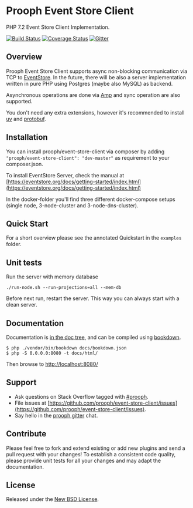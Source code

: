 # Prooph Event Store Client

PHP 7.2 Event Store Client Implementation.

[![Build Status](https://travis-ci.org/prooph/event-store-client.svg?branch=master)](https://travis-ci.org/prooph/event-store-client)
[![Coverage Status](https://coveralls.io/repos/github/prooph/event-store-client/badge.svg?branch=master)](https://coveralls.io/github/prooph/event-store-client?branch=master)
[![Gitter](https://badges.gitter.im/Join%20Chat.svg)](https://gitter.im/prooph/improoph)

## Overview

Prooph Event Store Client supports async non-blocking communication via TCP to [EventStore](https://eventstore.org/).
In the future, there will be also a server implementation written in pure PHP using Postgres (maybe also MySQL) as backend.

Asynchronous operations are done via [Amp](https://amphp.org/) and sync operation are also supported.

You don't need any extra extensions, however it's recommended to install [uv](https://pecl.php.net/package/uv) and [protobuf](https://pecl.php.net/package/protobuf). 

## Installation

You can install prooph/event-store-client via composer by adding `"prooph/event-store-client": "dev-master"` as requirement to your composer.json.

To install EventStore Server, check the manual at [https://eventstore.org/docs/getting-started/index.html](https://eventstore.org/docs/getting-started/index.html)

In the docker-folder you'll find three different docker-compose setups (single node, 3-node-cluster and 3-node-dns-cluster).

## Quick Start

For a short overview please see the annotated Quickstart in the `examples` folder.

## Unit tests

Run the server with memory database

```console
./run-node.sh --run-projections=all --mem-db
```

Before next run, restart the server. This way you can always start with a clean server.

## Documentation

Documentation is [in the doc tree](docs/), and can be compiled using [bookdown](http://bookdown.io).

```console
$ php ./vendor/bin/bookdown docs/bookdown.json
$ php -S 0.0.0.0:8080 -t docs/html/
```

Then browse to [http://localhost:8080/](http://localhost:8080/)

## Support

- Ask questions on Stack Overflow tagged with [#prooph](https://stackoverflow.com/questions/tagged/prooph).
- File issues at [https://github.com/prooph/event-store-client/issues](https://github.com/prooph/event-store-client/issues).
- Say hello in the [prooph gitter](https://gitter.im/prooph/improoph) chat.

## Contribute

Please feel free to fork and extend existing or add new plugins and send a pull request with your changes!
To establish a consistent code quality, please provide unit tests for all your changes and may adapt the documentation.

## License

Released under the [New BSD License](LICENSE).
